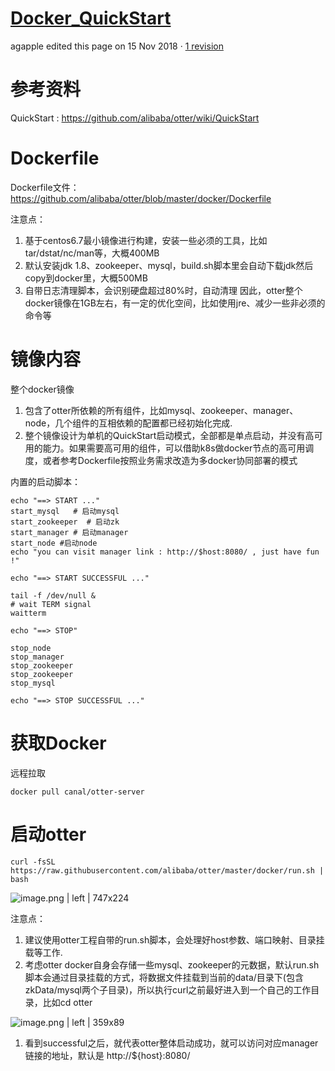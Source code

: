 # [Docker_QuickStart](https://github.com/alibaba/otter/wiki/Docker_QuickStart)



agapple edited this page on 15 Nov 2018 · [1 revision](https://github.com/alibaba/otter/wiki/Docker_QuickStart/_history)

# 参考资料

QuickStart : <https://github.com/alibaba/otter/wiki/QuickStart>

# Dockerfile

Dockerfile文件：<https://github.com/alibaba/otter/blob/master/docker/Dockerfile>

注意点：

1. 基于centos6.7最小镜像进行构建，安装一些必须的工具，比如tar/dstat/nc/man等，大概400MB
2. 默认安装jdk 1.8、zookeeper、mysql，build.sh脚本里会自动下载jdk然后copy到docker里，大概500MB
3. 自带日志清理脚本，会识别硬盘超过80%时，自动清理 因此，otter整个docker镜像在1GB左右，有一定的优化空间，比如使用jre、减少一些非必须的命令等

# 镜像内容

整个docker镜像

1. 包含了otter所依赖的所有组件，比如mysql、zookeeper、manager、node，几个组件的互相依赖的配置都已经初始化完成.
2. 整个镜像设计为单机的QuickStart启动模式，全部都是单点启动，并没有高可用的能力。如果需要高可用的组件，可以借助k8s做docker节点的高可用调度，或者参考Dockerfile按照业务需求改造为多docker协同部署的模式

内置的启动脚本：

```
echo "==> START ..."
start_mysql   # 启动mysql
start_zookeeper  # 启动zk
start_manager # 启动manager
start_node #启动node
echo "you can visit manager link : http://$host:8080/ , just have fun !"

echo "==> START SUCCESSFUL ..."

tail -f /dev/null &
# wait TERM signal
waitterm

echo "==> STOP"

stop_node
stop_manager
stop_zookeeper
stop_zookeeper
stop_mysql

echo "==> STOP SUCCESSFUL ..."
```

# 获取Docker

远程拉取

```
docker pull canal/otter-server
```

# 启动otter

```
curl -fsSL https://raw.githubusercontent.com/alibaba/otter/master/docker/run.sh | bash 
```

![image.png | left | 747x224](https://camo.githubusercontent.com/8d2c6bb8d98e26add582d2fe58345e1e46e86e47/68747470733a2f2f63646e2e6e6c61726b2e636f6d2f6c61726b2f302f323031382f706e672f353536352f313534323235363039313334312d65653534656637612d623239362d343136662d386530352d6233663038363439396637652e706e67)

注意点：

1. 建议使用otter工程自带的run.sh脚本，会处理好host参数、端口映射、目录挂载等工作.
2. 考虑otter docker自身会存储一些mysql、zookeeper的元数据，默认run.sh脚本会通过目录挂载的方式，将数据文件挂载到当前的data/目录下(包含zkData/mysql两个子目录)，所以执行curl之前最好进入到一个自己的工作目录，比如cd otter

![image.png | left | 359x89](https://camo.githubusercontent.com/7d404862e17d2fced5ac04913e65ceddf12e7400/68747470733a2f2f63646e2e6e6c61726b2e636f6d2f6c61726b2f302f323031382f706e672f353536352f313534323235363333363035302d32613866383730632d626663382d346431342d613364652d6139363335323565393431612e706e67)

1. 看到successful之后，就代表otter整体启动成功，就可以访问对应manager链接的地址，默认是 http://${host}:8080/
